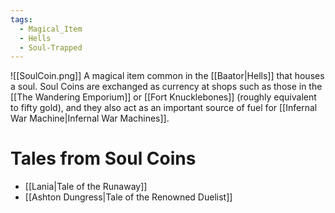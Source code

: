 ```yaml
---
tags:
  - Magical_Item
  - Hells
  - Soul-Trapped
---
```

![[SoulCoin.png]]
A magical item common in the [[Baator|Hells]] that houses a soul. Soul Coins are exchanged as currency at shops such as those in the [[The Wandering Emporium]] or [[Fort Knucklebones]] (roughly equivalent to fifty gold), and they also act as an important source of fuel for [[Infernal War Machine|Infernal War Machines]].
# Tales from Soul Coins
- [[Lania|Tale of the Runaway]]
- [[Ashton Dungress|Tale of the Renowned Duelist]]